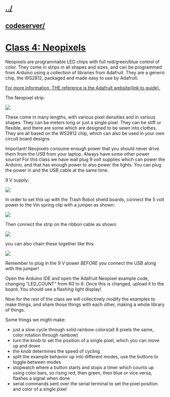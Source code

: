 ## [../](../)

## [codeserver/](codeserver/)

#  [Class 4: Neopixels](https://github.com/LafeLabs/openarduino/blob/main/class4-neopixels/README.md)

Neopixels are programmable LED chips with full red/green/blue control of color.  They come in strips in all shapes and sizes, and can be programmed from Arduino using a collection of libraries from Adafruit.  They are a generic chip, the WS2812, packaged and made easy to use by Adafruit.  

[For more information, THE reference is the Adafruit website(link to guide).](https://learn.adafruit.com/adafruit-neopixel-uberguide)

The Neopixel strip:

![](https://i.imgur.com/ocrBbo7.jpg)  

These come in many lengths, with various pixel densities and in various shapes.  They can be meters long or just a single pixel. They can be stiff or flexible, and there are some which are designed to be sewn into clothes.  They are all based on the WS2812 chip, which can also be used in your own circuit board designs.

Important! Neopixels consume enough power that you should never drive them from the USB from your laptop.  Always have some other power source! For this class we have wall plug 9 volt supplies which can power the Arduino, and that has enough power to also power the lights. You can plug the power in and the USB cable at the same time.  

9 V supply:

![](https://i.imgur.com/J4nDk1c.jpg)


In order to set this up with the Trash Robot shield boards, connect the 5 volt power to the Vin spring clip with a jumper as shown:

![](https://i.imgur.com/MAoonCE.jpg)

Then connect the strip on the ribbon cable as shown:

![](https://i.imgur.com/dYTbQDx.jpg)

you can also chain these together like this:

![](https://i.imgur.com/I88c0XE.jpg)

Remember to plug in the 9 V power *BEFORE* you connect the USB along with the jumper!

Open the Arduino IDE and open the Adafruit Neopixel example code, changing "LED_COUNT" from 60 to 8.  Once this is changed, upload it to the board.  You should see a flashing light display!

Now for the rest of the class we will collectively modify the examples to make things, and share those things with each other, making a whole library of things.

Some things we might make:

 - just a slow cycle through solid rainbow colors(all 8 pixels the same, color rotation through rainbow)
 - turn the knob to set the position of a single pixel, which you can move up and down
 - the knob determines the speed of cycling
 - split the example behavior up into different modes, use the buttons to toggle between modes
 - stopwatch where a button starts and stops a timer which counts up using color bars, so rising red, then green, then blue or vice versa, flashes a signal when done
 - serial commands sent over the serial terminal to set the pixel position and color of a single pixel


